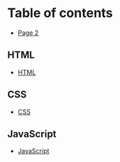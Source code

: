 # Table of contents

* [Page 2](README.md)

## HTML

* [HTML](<README (1).md>)

## CSS

* [CSS](css/css.md)

## JavaScript

* [JavaScript](javascript/javascript.md)
